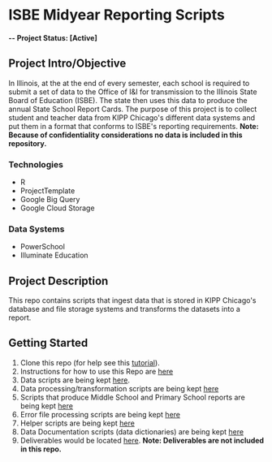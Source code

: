 # ISBE Midyear Reporting Scripts

#### -- Project Status: [Active]

## Project Intro/Objective
In Illinois, at the at the end of every semester, each school is required to submit a set of data to the Office of I&I for transmission to the Illinois State Board of Education (ISBE). The state then uses this data to produce the annual State School Report Cards. The purpose of this project is to collect student and teacher data from KIPP Chicago's different data systems and put them in a format that conforms to ISBE's reporting requirements. **Note: Because of confidentiality considerations no data is included in this repository.**

### Technologies
* R
* ProjectTemplate
* Google Big Query
* Google Cloud Storage

### Data Systems
* PowerSchool
* Illuminate Education

## Project Description
This repo contains scripts that ingest data that is stored in KIPP Chicago's database and file storage systems and transforms the datasets into a report.

## Getting Started

1. Clone this repo (for help see this [tutorial](https://help.github.com/articles/cloning-a-repository/)).
1. Instructions for how to use this Repo are [here](#)
1. Data scripts are being kept [here](https://github.com/kippchicago/isbe_midyear_reporting/tree/master/data).
1. Data processing/transformation scripts are being kept [here](https://github.com/kippchicago/isbe_midyear_reporting/tree/master/munge)
1. Scripts that produce Middle School and Primary School reports are being kept [here](https://github.com/kippchicago/isbe_midyear_reporting/tree/master/src)
1. Error file processing scripts are being kept [here](https://github.com/kippchicago/isbe_midyear_reporting/tree/master/src)
1. Helper scripts are being kept [here](https://github.com/kippchicago/isbe_midyear_reporting/tree/master/lib)
1. Data Documentation scripts (data dictionaries) are being kept [here](https://github.com/kippchicago/isbe_midyear_reporting/tree/master/documentation)
1. Deliverables would be located [here](https://github.com/kippchicago/isbe_midyear_reporting/tree/master/output). **Note: Deliverables are not included in this repo.**
